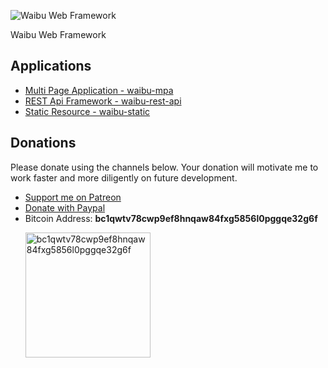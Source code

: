 ![Waibu Web Framework](static/logo.png)

Waibu Web Framework

## Applications

- [Multi Page Application - waibu-mpa](https://ardhi.github.com/waibu-mpa)
- [REST Api Framework - waibu-rest-api](https://ardhi.github.com/waibu-rest-api)
- [Static Resource - waibu-static](https://ardhi.github.com/waibu-static)

## Donations

Please donate using the channels below. Your donation will motivate me to work faster and more diligently on future development.

- [Support me on Patreon](https://www.patreon.com/bajoframework)
- [Donate with Paypal](https://www.paypal.com/ncp/payment/EWLERL7SCUU64)
- Bitcoin Address: **bc1qwtv78cwp9ef8hnqaw84fxg5856l0pggqe32g6f**
  <p><img alt="bc1qwtv78cwp9ef8hnqaw84fxg5856l0pggqe32g6f" src="static/bitcoin.jpeg" width="200" height="200" /></p>
